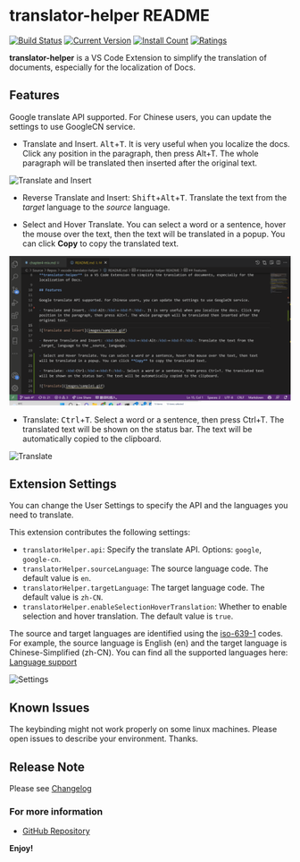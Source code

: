 # translator-helper README

[![Build Status](https://dev.azure.com/xiaodiyan/VSCode%20TranslatorHelper/_apis/build/status/yanxiaodi.vscode-translator-helper?branchName=master)](https://dev.azure.com/xiaodiyan/VSCode%20TranslatorHelper/_build/latest?definitionId=58&branchName=master)
[![Current Version](https://vsmarketplacebadges.dev/version/XiaodiYan.translator-helper.svg)](https://marketplace.visualstudio.com/items?itemName=XiaodiYan.translator-helper)
[![Install Count](https://vsmarketplacebadges.dev/installs/XiaodiYan.translator-helper.svg)](https://marketplace.visualstudio.com/items?itemName=XiaodiYan.translator-helper)
[![Ratings](https://vsmarketplacebadges.dev/rating/XiaodiYan.translator-helper.svg)](https://marketplace.visualstudio.com/items?itemName=XiaodiYan.translator-helper)

**translator-helper** is a VS Code Extension to simplify the translation of documents, especially for the localization of Docs.

## Features

Google translate API supported. For Chinese users, you can update the settings to use GoogleCN service.

- Translate and Insert. <kbd>Alt</kbd>+<kbd>T</kbd>. It is very useful when you localize the docs. Click any position in the paragraph, then press Alt+T. The whole paragraph will be translated then inserted after the original text.

![Translate and Insert](images/sample2.gif)

- Reverse Translate and Insert: <kbd>Shift</kbd>+<kbd>Alt</kbd>+<kbd>T</kbd>. Translate the text from the _target_ language to the _source_ language.

- Select and Hover Translate. You can select a word or a sentence, hover the mouse over the text, then the text will be translated in a popup. You can click **Copy** to copy the translated text.

![Selection and Hover Translation](images/sample3.gif)

- Translate: <kbd>Ctrl</kbd>+<kbd>T</kbd>. Select a word or a sentence, then press Ctrl+T. The translated text will be shown on the status bar. The text will be automatically copied to the clipboard.

![Translate](images/sample1.gif)

## Extension Settings

You can change the User Settings to specify the API and the languages you need to translate.

This extension contributes the following settings:

- `translatorHelper.api`: Specify the translate API. Options: `google`, `google-cn`.
- `translatorHelper.sourceLanguage`: The source language code. The default value is `en`.
- `translatorHelper.targetLanguage`: The target language code. The default value is `zh-CN`.
- `translatorHelper.enableSelectionHoverTranslation`: Whether to enable selection and hover translation. The default value is `true`.

The source and target languages are identified using the [iso-639-1](https://en.wikipedia.org/wiki/List_of_ISO_639-1_codes) codes. For example, the source language is English (en) and the target language is Chinese-Simplified (zh-CN). You can find all the supported languages here: [Language support](https://cloud.google.com/translate/docs/languages)

![Settings](images/settings.png)

## Known Issues

The keybinding might not work properly on some linux machines. Please open issues to describe your environment. Thanks.

## Release Note

Please see [Changelog](CHANGELOG.md)

### For more information

- [GitHub Repository](https://github.com/yanxiaodi/vscode-translator-helper)

**Enjoy!**
